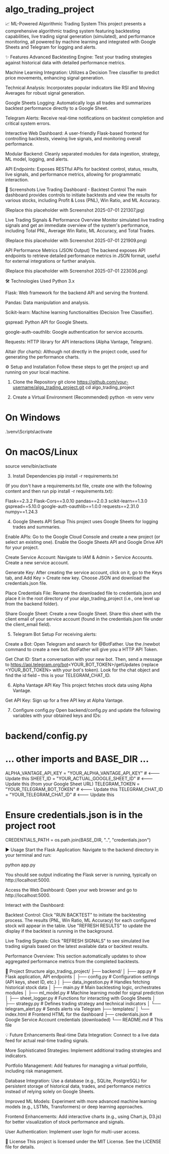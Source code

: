 # algo_trading_project

📈 ML-Powered Algorithmic Trading System
This project presents a comprehensive algorithmic trading system featuring backtesting capabilities, live trading signal generation (simulated), and performance monitoring, all powered by machine learning and integrated with Google Sheets and Telegram for logging and alerts.

✨ Features
Advanced Backtesting Engine: Test your trading strategies against historical data with detailed performance metrics.

Machine Learning Integration: Utilizes a Decision Tree classifier to predict price movements, enhancing signal generation.

Technical Analysis: Incorporates popular indicators like RSI and Moving Averages for robust signal generation.

Google Sheets Logging: Automatically logs all trades and summarizes backtest performance directly to a Google Sheet.

Telegram Alerts: Receive real-time notifications on backtest completion and critical system errors.

Interactive Web Dashboard: A user-friendly Flask-based frontend for controlling backtests, viewing live signals, and monitoring overall performance.

Modular Backend: Cleanly separated modules for data ingestion, strategy, ML model, logging, and alerts.

API Endpoints: Exposes RESTful APIs for backtest control, status, results, live signals, and performance metrics, allowing for programmatic interaction.

🚀 Screenshots
Live Trading Dashboard - Backtest Control
The main dashboard provides controls to initiate backtests and view the results for various stocks, including Profit & Loss (PNL), Win Ratio, and ML Accuracy.

(Replace this placeholder with Screenshot 2025-07-01 221307.jpg)

Live Trading Signals & Performance Overview
Monitor simulated live trading signals and get an immediate overview of the system's performance, including Total PNL, Average Win Ratio, ML Accuracy, and Total Trades.

(Replace this placeholder with Screenshot 2025-07-01 221909.png)

API Performance Metrics (JSON Output)
The backend exposes API endpoints to retrieve detailed performance metrics in JSON format, useful for external integrations or further analysis.

(Replace this placeholder with Screenshot 2025-07-01 223036.png)

🛠️ Technologies Used
Python 3.x

Flask: Web framework for the backend API and serving the frontend.

Pandas: Data manipulation and analysis.

Scikit-learn: Machine learning functionalities (Decision Tree Classifier).

gspread: Python API for Google Sheets.

google-auth-oauthlib: Google authentication for service accounts.

Requests: HTTP library for API interactions (Alpha Vantage, Telegram).

Altair (for charts): Although not directly in the project code, used for generating the performance charts.

⚙️ Setup and Installation
Follow these steps to get the project up and running on your local machine.

1. Clone the Repository
git clone https://github.com/your-username/algo_trading_project.git
cd algo_trading_project

2. Create a Virtual Environment (Recommended)
python -m venv venv
# On Windows
.\venv\Scripts\activate
# On macOS/Linux
source venv/bin/activate

3. Install Dependencies
pip install -r requirements.txt

(If you don't have a requirements.txt file, create one with the following content and then run pip install -r requirements.txt):

Flask==2.3.2
Flask-Cors==3.0.10
pandas==2.0.3
scikit-learn==1.3.0
gspread==5.10.0
google-auth-oauthlib==1.0.0
requests==2.31.0
numpy==1.24.3

4. Google Sheets API Setup
This project uses Google Sheets for logging trades and summaries.

Enable APIs: Go to the Google Cloud Console and create a new project (or select an existing one). Enable the Google Sheets API and Google Drive API for your project.

Create Service Account: Navigate to IAM & Admin > Service Accounts. Create a new service account.

Generate Key: After creating the service account, click on it, go to the Keys tab, and Add Key > Create new key. Choose JSON and download the credentials.json file.

Place Credentials File: Rename the downloaded file to credentials.json and place it in the root directory of your algo_trading_project (i.e., one level up from the backend folder).

Share Google Sheet: Create a new Google Sheet. Share this sheet with the client email of your service account (found in the credentials.json file under the client_email field).

5. Telegram Bot Setup
For receiving alerts:

Create a Bot: Open Telegram and search for @BotFather. Use the /newbot command to create a new bot. BotFather will give you a HTTP API Token.

Get Chat ID: Start a conversation with your new bot. Then, send a message to https://api.telegram.org/bot<YOUR_BOT_TOKEN>/getUpdates (replace <YOUR_BOT_TOKEN> with your bot's token). Look for the chat object and find the id field – this is your TELEGRAM_CHAT_ID.

6. Alpha Vantage API Key
This project fetches stock data using Alpha Vantage.

Get API Key: Sign up for a free API key at Alpha Vantage.

7. Configure config.py
Open backend/config.py and update the following variables with your obtained keys and IDs:

# backend/config.py

# ... other imports and BASE_DIR ...

ALPHA_VANTAGE_API_KEY = "YOUR_ALPHA_VANTAGE_API_KEY" # <--- Update this
SHEET_ID = "YOUR_ACTUAL_GOOGLE_SHEET_ID"           # <--- Update this (from your Google Sheet URL)
TELEGRAM_TOKEN = "YOUR_TELEGRAM_BOT_TOKEN"         # <--- Update this
TELEGRAM_CHAT_ID = "YOUR_TELEGRAM_CHAT_ID"         # <--- Update this

# Ensure credentials.json is in the project root
CREDENTIALS_PATH = os.path.join(BASE_DIR, "..", "credentials.json")

▶️ Usage
Start the Flask Application:
Navigate to the backend directory in your terminal and run:

python app.py

You should see output indicating the Flask server is running, typically on http://localhost:5000.

Access the Web Dashboard:
Open your web browser and go to http://localhost:5000.

Interact with the Dashboard:

Backtest Control: Click "RUN BACKTEST" to initiate the backtesting process. The results (PNL, Win Ratio, ML Accuracy) for each configured stock will appear in the table. Use "REFRESH RESULTS" to update the display if the backtest is running in the background.

Live Trading Signals: Click "REFRESH SIGNALS" to see simulated live trading signals based on the latest available data or backtest results.

Performance Overview: This section automatically updates to show aggregated performance metrics from the completed backtests.

📂 Project Structure
algo_trading_project/
├── backend/
│   ├── app.py              # Flask application, API endpoints
│   ├── config.py           # Configuration settings (API keys, sheet ID, etc.)
│   ├── data_ingestion.py   # Handles fetching historical stock data
│   ├── main.py             # Main backtesting logic, orchestrates modules
│   ├── ml_model.py         # Machine learning model for signal prediction
│   ├── sheet_logger.py     # Functions for interacting with Google Sheets
│   ├── strategy.py         # Defines trading strategy and technical indicators
│   └── telegram_alert.py   # Sends alerts via Telegram
├── templates/
│   └── index.html          # Frontend HTML for the dashboard
├── credentials.json        # Google Service Account credentials (downloaded)
└── README.md               # This file

💡 Future Enhancements
Real-time Data Integration: Connect to a live data feed for actual real-time trading signals.

More Sophisticated Strategies: Implement additional trading strategies and indicators.

Portfolio Management: Add features for managing a virtual portfolio, including risk management.

Database Integration: Use a database (e.g., SQLite, PostgreSQL) for persistent storage of historical data, trades, and performance metrics instead of relying solely on Google Sheets.

Improved ML Models: Experiment with more advanced machine learning models (e.g., LSTMs, Transformers) or deep learning approaches.

Frontend Enhancements: Add interactive charts (e.g., using Chart.js, D3.js) for better visualization of stock performance and signals.

User Authentication: Implement user login for multi-user access.

📄 License
This project is licensed under the MIT License. See the LICENSE file for details.
